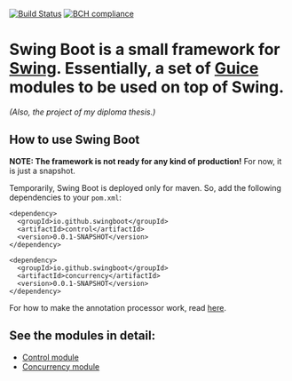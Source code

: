 [![Build Status](https://travis-ci.com/gzougianos/swing-boot.svg?token=RPL2mFZzxw8dqRziSkpP&branch=main)](https://travis-ci.com/gzougianos/swing-boot)
[![BCH compliance](https://bettercodehub.com/edge/badge/gzougianos/swing-boot?branch=main&token=4b59f470c9cd6b639cb3b27d83522d676b0d6375)](https://bettercodehub.com/)
# Swing Boot is a small framework for [Swing](https://en.wikipedia.org/wiki/Swing_(Java)). Essentially, a set of [Guice](https://github.com/google/guice) modules to be used on top of Swing.

_(Also, the project of my diploma thesis.)_

## How to use Swing Boot

**NOTE: The framework is not ready for any kind of production!** For now, it is just a snapshot.

Temporarily, Swing Boot is deployed only for maven. So, add the following dependencies to your `pom.xml`:

```
<dependency>
  <groupId>io.github.swingboot</groupId>
  <artifactId>control</artifactId>
  <version>0.0.1-SNAPSHOT</version>
</dependency> 

<dependency>
  <groupId>io.github.swingboot</groupId>
  <artifactId>concurrency</artifactId>
  <version>0.0.1-SNAPSHOT</version>
</dependency> 
```
For how to make the annotation processor work, read [here](https://github.com/gzougianos/swing-boot/tree/main/processor).

## See the modules in detail:
- [Control module](https://github.com/gzougianos/swing-boot/tree/main/control)
- [Concurrency module](https://github.com/gzougianos/swing-boot/tree/main/concurrency)




